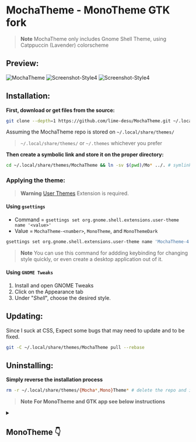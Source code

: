 # MochaTheme - MonoTheme GTK fork

> **Note** MochaTheme only includes Gnome Shell Theme, using Catppuccin (Lavender) colorscheme

## Preview:
![MochaTheme](https://user-images.githubusercontent.com/114978689/227776424-e5d5368a-f428-4170-97fe-6288fdab6f21.gif "Catppuccin Lavender From Ohio")
![Screenshot-Style4](https://user-images.githubusercontent.com/114978689/227846159-cb77e144-9f6f-45fd-aeef-830ce5c832c5.png "Using Aylur Widgets (Compact quick settings)")
![Screenshot-Style4](https://user-images.githubusercontent.com/114978689/227846177-39d9a26a-11dc-46c2-981b-2b650ee077ff.png)

## Installation:

**First, download or get files from the source:**

```sh
git clone --depth=1 https://github.com/lime-desu/MochaTheme.git ~/.local/share/themes/MochaTheme
```
Assuming the MochaTheme repo is stored on `~/.local/share/themes/`

> `~/.local/share/themes/` or `~/.themes` whichever you prefer

**Then create a symbolic link and store it on the proper directory:**
```sh
cd ~/.local/share/themes/MochaTheme && ln -sv $(pwd)/Mo* ../. # symlink all directories that begins with `Mo`
```
### Applying the theme:

> **Warning** [User Themes](https://extensions.gnome.org/extension/19/user-themes/) Extension is required.
	
#### Using `gsettings`

- Command = `gsettings set org.gnome.shell.extensions.user-theme name '<value>'`
- Value = `MochaTheme-<number>`, `MonoTheme`, and `MonoThemeDark`

```sh
gsettings set org.gnome.shell.extensions.user-theme name 'MochaTheme-4' # example using style4
```

> **Note** You can use this command for addding keybinding for changing style quickly, or even create a desktop application out of it.

#### Using `GNOME Tweaks`

1. Install and open GNOME Tweaks 
2. Click on the Appearance tab
3. Under "*Shell*", choose the desired style.

## Updating:

Since I suck at CSS, Expect some bugs that may need to update and to be fixed.
```sh
git -C ~/.local/share/themes/MochaTheme pull --rebase
```
## Uninstalling:

**Simply reverse the installation process**
```sh
rm -r ~/.local/share/themes/{Mocha*,Mono}Theme* # delete the repo and it's symlink
```

> **Note** **For MonoTheme and GTK app see below instructions**

<details>
<summary><h2> MonoTheme 👇</h2></summary>
    
# Mono Theme for Gnome
Simple theme with nothing extra to use on a regular basis. Theme tested on Manjaro and Fedora.  
The theme is still developing and it would be nice if you reported all the bugs in [issues.](https://github.com/witalihirsch/Mono-gtk-theme/issues)  

## Support
<div>
    <a href="https://www.patreon.com/witalihirsch">
        <img src="https://github.com/witalihirsch/Mono-gtk-theme/blob/main/images/patreon.png" width="250px" >
    </a>
</div>

## Mono Project Preview
<div>
    <a href="https://witalihirsch.github.io/mono.html">
        <img src="https://github.com/witalihirsch/Mono-gtk-theme/blob/main/images/monoproject.png" width="300px" >
    </a>
</div> 

## Mono Theme for Gnome
<p align="center"><b>Gtk4 apps</b></p>
<p align="center">
  <img alt="apps" src="https://github.com/witalihirsch/Mono-gtk-theme/blob/main/images/gtk4.png">
</p>

<p align="center"><b>Gtk3 apps</b></p>
<p align="center">
    <img alt="apps" src="https://github.com/witalihirsch/Mono-gtk-theme/blob/main/images/gtk3.png">
</p>

<p align="center"><b>Flatpak apps</b></p>
<p align="center">
    <img alt="flatpak" src="https://github.com/witalihirsch/Mono-gtk-theme/blob/main/images/flatpak.png">
</p>

<p align="center"><b>Gnome 43 apps</b></p>
<p align="center">
    <img alt="apps" src="https://github.com/witalihirsch/Mono-gtk-theme/blob/main/images/gnome43.png">
</p>

<p align="center"><b>Gnome-shell</b></p>
<p align="center">
    <img alt="apps" src="https://github.com/witalihirsch/Mono-gtk-theme/blob/main/images/gnome-shell.png">
</p>

## Wallpapers 
<p align="center"><b>Light</b></p>
<p align="center">
    <img alt="apps" src="https://github.com/witalihirsch/Mono-gtk-theme/blob/main/images/bg/Mono.png">
</p>

<p align="center"><b>Dark</b></p>
<p align="center">
    <img alt="apps" src="https://github.com/witalihirsch/Mono-gtk-theme/blob/main/images/bg/MonoDark.png">
</p>

## Download
Download theme [here.](https://github.com/witalihirsch/Mono-gtk-theme/releases)

## Installing
### GTK3 and Gnome-shell 
Move theme folders to `~/.themes`

### GTK4
To install the Gtk4 theme move the contents of `gtk4.0` to `~/.config/gtk4.0`

### Flatpak
To install themes on Flatpak apps use these commands:  
```pwsh
sudo flatpak override --filesystem=$HOME/.themes
```  
```pwsh
sudo flatpak override --env=GTK_THEME=MonoTheme
```
or
```pwsh
sudo flatpak override --env=GTK_THEME=MonoThemeDark
```

### GDM (optional)
IMPORTANT❗️ Take a snapshot of the system before use!  
If you want the gnome-shell theme to extend to the lock and login screen, move the `gnome-shell-theme.gresource` file from `gnome-shell` folder to `/usr/share/gnome-shell/` with a replacement and restart system with `ALT+F2` and enter `r` for Xorg or reboot/log out for Wayland session.  
Command:
```pwsh
sudo cp gnome-shell-theme.gresource /usr/share/gnome-shell
```  
I recommend saving the `gresource` file from the folder to a safe place beforehand, if will need to be returned. Go to /usr/share/gnome-shell and open terminal.  
Example:
```pwsh
sudo cp gnome-shell-theme.gresource ~/Documents
``` 

### Firefox
[Install Firefox Theme](https://github.com/witalihirsch/Mono-firefox-theme)

<p align="center"><b>Firefox</b></p>
<p align="center">
  <img alt="apps" src="https://github.com/witalihirsch/Mono-gtk-theme/blob/main/images/firefox.png">
</p>

### Icons
This is a mix of Adwaita symbolic icons and new icons that we made together with my friend. Icons match and don't get out from the style of Adwaita icons.  
[Install Icon Theme](https://github.com/witalihirsch/Mono-icon-theme)

<p align="center"><b>Icons</b></p>
<p align="center">
  <img alt="apps" src="https://github.com/witalihirsch/Mono-gtk-theme/blob/main/images/icons.png">
</p>

## Using
To change the light or dark theme of `Gtk3` apps and `Gnome-shell` use [Gnome Tweaks](https://gitlab.gnome.org/GNOME/gnome-tweaks) or [Night Theme Switcher](https://extensions.gnome.org/extension/2236/night-theme-switcher/) (choose the `MonoTheme` for day and `MonoThemeDark` for night variant in the `Themes` tab and change the theme color by switching style in Settings > `Appearance`).  
The dark and light appearance of Gtk4 is changed by renaming the desired file to `gtk.css` in `.config/gtk4.0` or you can try the script I made for automatic theme switcher in `gtk4` and `gtk3/4 flatpak` apps. Go to Night Theme Switcher and select `Commands` tab and paste this script.  
Sunrise:  
```pwsh
flatpak override --env=GTK_THEME=MonoTheme --user & cd ~/.config/gtk-4.0 ; mv gtk.css gtk2.css ; mv gtk-dark.css gtk.css ; mv gtk2.css gtk-dark.css
```
Sunset:  
```pwsh
flatpak override --env=GTK_THEME=MonoThemeDark --user & cd ~/.config/gtk-4.0 ; mv gtk.css gtk2.css ; mv gtk-dark.css gtk.css ; mv gtk2.css gtk-dark.css
```
Thanks to this script, you can change the theme of apps by switching dark and light theme in the settings, but gtk4 and gtk4 flatpak apps will be updated only when the app window is reopened. If `ALL` the steps are completed correctly, then the theme color will change for `ALL` applications in the system, write your questions in [issues.](https://github.com/witalihirsch/Mono-gtk-theme/issues)

## Uninstalling
To remove a theme, follow all the steps above in reverse order
</details>


